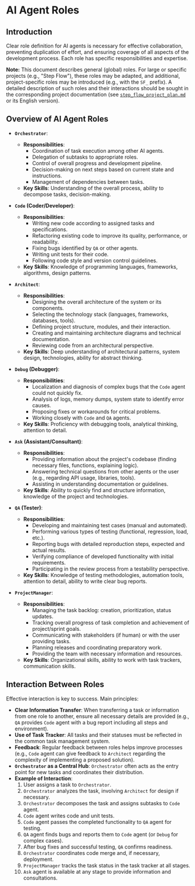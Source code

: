 # AI Agent Roles

## Introduction
Clear role definition for AI agents is necessary for effective collaboration, preventing duplication of effort, and ensuring coverage of all aspects of the development process. Each role has specific responsibilities and expertise.

**Note:** This document describes general (global) roles. For large or specific projects (e.g., "Step Flow"), these roles may be adapted, and additional, project-specific roles may be introduced (e.g., with the `SF_` prefix). A detailed description of such roles and their interactions should be sought in the corresponding project documentation (see [`step_flow_project_plan.md`](step_flow_project_plan.md) or its English version).

## Overview of AI Agent Roles

*   **`Orchestrator`**:
    *   **Responsibilities**:
        *   Coordination of task execution among other AI agents.
        *   Delegation of subtasks to appropriate roles.
        *   Control of overall progress and development pipeline.
        *   Decision-making on next steps based on current state and instructions.
        *   Management of dependencies between tasks.
    *   **Key Skills**: Understanding of the overall process, ability to decompose tasks, decision-making.

*   **`Code` (Coder/Developer)**:
    *   **Responsibilities**:
        *   Writing new code according to assigned tasks and specifications.
        *   Refactoring existing code to improve its quality, performance, or readability.
        *   Fixing bugs identified by `QA` or other agents.
        *   Writing unit tests for their code.
        *   Following code style and version control guidelines.
    *   **Key Skills**: Knowledge of programming languages, frameworks, algorithms, design patterns.

*   **`Architect`**:
    *   **Responsibilities**:
        *   Designing the overall architecture of the system or its components.
        *   Selecting the technology stack (languages, frameworks, databases, tools).
        *   Defining project structure, modules, and their interaction.
        *   Creating and maintaining architecture diagrams and technical documentation.
        *   Reviewing code from an architectural perspective.
    *   **Key Skills**: Deep understanding of architectural patterns, system design, technologies, ability for abstract thinking.

*   **`Debug` (Debugger)**:
    *   **Responsibilities**:
        *   Localization and diagnosis of complex bugs that the `Code` agent could not quickly fix.
        *   Analysis of logs, memory dumps, system state to identify error causes.
        *   Proposing fixes or workarounds for critical problems.
        *   Working closely with `Code` and `QA` agents.
    *   **Key Skills**: Proficiency with debugging tools, analytical thinking, attention to detail.

*   **`Ask` (Assistant/Consultant)**:
    *   **Responsibilities**:
        *   Providing information about the project's codebase (finding necessary files, functions, explaining logic).
        *   Answering technical questions from other agents or the user (e.g., regarding API usage, libraries, tools).
        *   Assisting in understanding documentation or guidelines.
    *   **Key Skills**: Ability to quickly find and structure information, knowledge of the project and technologies.

*   **`QA` (Tester)**:
    *   **Responsibilities**:
        *   Developing and maintaining test cases (manual and automated).
        *   Performing various types of testing (functional, regression, load, etc.).
        *   Reporting bugs with detailed reproduction steps, expected and actual results.
        *   Verifying compliance of developed functionality with initial requirements.
        *   Participating in the review process from a testability perspective.
    *   **Key Skills**: Knowledge of testing methodologies, automation tools, attention to detail, ability to write clear bug reports.

*   **`ProjectManager`**:
    *   **Responsibilities**:
        *   Managing the task backlog: creation, prioritization, status updates.
        *   Tracking overall progress of task completion and achievement of project/sprint goals.
        *   Communicating with stakeholders (if human) or with the user providing tasks.
        *   Planning releases and coordinating preparatory work.
        *   Providing the team with necessary information and resources.
    *   **Key Skills**: Organizational skills, ability to work with task trackers, communication skills.

## Interaction Between Roles
Effective interaction is key to success. Main principles:
*   **Clear Information Transfer**: When transferring a task or information from one role to another, ensure all necessary details are provided (e.g., `QA` provides `Code` agent with a bug report including all steps and environment).
*   **Use of Task Tracker**: All tasks and their statuses must be reflected in the common task management system.
*   **Feedback**: Regular feedback between roles helps improve processes (e.g., `Code` agent can give feedback to `Architect` regarding the complexity of implementing a proposed solution).
*   **`Orchestrator` as a Central Hub**: `Orchestrator` often acts as the entry point for new tasks and coordinates their distribution.
*   **Example of Interaction**:
    1.  User assigns a task to `Orchestrator`.
    2.  `Orchestrator` analyzes the task, involving `Architect` for design if necessary.
    3.  `Orchestrator` decomposes the task and assigns subtasks to `Code` agent.
    4.  `Code` agent writes code and unit tests.
    5.  `Code` agent passes the completed functionality to `QA` agent for testing.
    6.  `QA` agent finds bugs and reports them to `Code` agent (or `Debug` for complex cases).
    7.  After bug fixes and successful testing, `QA` confirms readiness.
    8.  `Orchestrator` coordinates code merge and, if necessary, deployment.
    9.  `ProjectManager` tracks the task status in the task tracker at all stages.
    10. `Ask` agent is available at any stage to provide information and consultations.